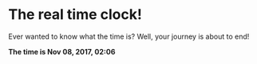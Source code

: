 # The real time clock!

Ever wanted to know what the time is? Well, your journey is about to end!

**The time is Nov 08, 2017, 02:06**